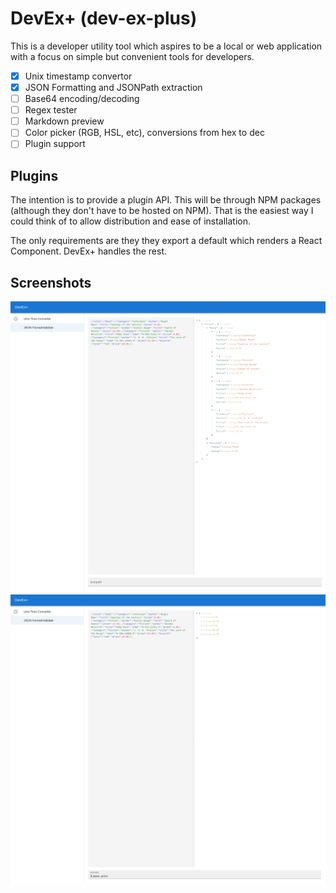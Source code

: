 # DevEx+ (dev-ex-plus)

This is a developer utility tool which aspires to be a local or web application with a focus on simple but convenient tools for developers.

- [X] Unix timestamp convertor
- [X] JSON Formatting and JSONPath extraction
- [ ] Base64 encoding/decoding
- [ ] Regex tester
- [ ] Markdown preview
- [ ] Color picker (RGB, HSL, etc), conversions from hex to dec
- [ ] Plugin support

## Plugins

The intention is to provide a plugin API. This will be through NPM packages (although they don't have to be hosted on NPM).
That is the easiest way I could think of to allow distribution and ease of installation.

The only requirements are they they export a default which renders a React Component. DevEx+ handles the rest.

## Screenshots

![](readme_assets/json-format.png)
![](readme_assets/json-jsonpath.png)
